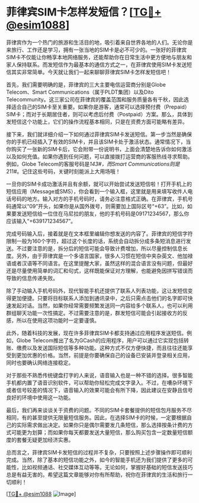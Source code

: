 # 菲律宾SIM卡怎样发短信？[[TG💪+ @esim1088](https://t.me/s/esim1088)]

菲律宾作为一个热门的旅游和生活目的地，吸引着来自世界各地的人们。无论你是来旅行、工作还是学习，拥有一张当地的SIM卡是必不可少的。一张好的菲律宾SIM卡不仅能让你畅享本地网络服务，还能帮助你在日常生活中更方便地与朋友和家人保持联系。而发短信作为最基本的通信方式之一，在菲律宾使用SIM卡发送短信其实非常简单。今天就让我们一起来聊聊菲律宾SIM卡怎样发短信吧！

首先，我们需要明确的是，菲律宾的三大主要电信运营商分别是Globe Telecom、Smart Communications（属于PLDT集团）以及Dito Telecommunity。这三家公司在菲律宾的覆盖范围和服务质量各有千秋，因此选择适合自己的SIM卡至关重要。如果你是游客，通常可以选择预付费（Prepaid）SIM卡；而对于长期居住者，则可以考虑后付费（Postpaid）方案。那么，具体到发短信这个功能上，它们的操作流程基本相同，只是在资费方面可能略有差异。

接下来，我们就详细介绍一下如何通过菲律宾SIM卡发送短信。第一步当然是确保你的手机已经插入了有效的SIM卡，并且该SIM卡处于激活状态。通常情况下，当你购买了一张新的SIM卡后，它会附带一份说明书，上面会清楚地告诉你如何激活以及如何充值。如果你遇到任何问题，可以直接拨打运营商的客服热线寻求帮助。例如，Globe Telecom的客服号码是*143#，而Smart Communications则是*211#。记住这些号码，关键时刻能派上大用场哦！

一旦你的SIM卡成功激活并且有余额，就可以开始尝试发送短信啦！打开手机上的短信应用（Message或SMS），你会看到一个输入框，这里就是用来填写收件人电话号码的地方。输入对方的手机号码时，请务必注意格式正确。在菲律宾，手机号码通常以“09”开头，如果你是从国外拨号，则需要加上国际区号“+63”。比如，如果要发送短信给一位住在马尼拉的朋友，他的手机号码是09171234567，那么你应该输入“+639171234567”。

完成号码输入后，接着就是在文本框里编辑你想发送的内容了。菲律宾的短信字符限制一般为160个字符，超过这个长度的话，系统会自动拆分成多条短消息进行发送。不过要注意的是，拆分后的短信可能会导致计费增加，所以尽量控制信息长度。另外，由于菲律宾是一个多语言国家，很多人习惯在短信中夹杂英文、他加禄语或者汉语等不同语言。在这里提醒大家，虽然这样的混合语言没有问题，但最好还是尽量使用简单的词汇和句式，这样既能保证对方理解，也能避免因拼写错误而导致的信息传递失败。

除了手动输入手机号码外，现代智能手机还提供了联系人列表功能，这让发短信变得更加便捷。只要将目标联系人添加到通讯录中，之后只需点击他们的名字即可快速发起对话。当然，如果你经常需要频繁发送同一内容给多个联系人，也可以利用群组聊天功能一次性搞定。不过需要注意的是，群发短信可能会引起接收方的反感，所以在使用这项功能时一定要谨慎。

此外，随着科技的发展，现在许多菲律宾SIM卡都支持通过应用程序发送短信。例如，Globe Telecom推出了名为GCash的应用程序，用户可以通过它实现包括转账、缴费以及发送国际短信等多种功能。这种方式不仅方便快捷，而且往往还能享受到更加优惠的价格。当然，前提是你要确保自己的设备已安装并登录相关应用，同时也要确认网络连接稳定。

对于那些不熟悉传统键盘打字的人来说，语音输入也是一种不错的选择。很多智能手机都内置了语音识别软件，可以帮助你轻松完成文字录入。不过，在嘈杂环境下或者信号较差的情况下，语音输入的效果可能会有所下降，因此建议在安静且信号良好的环境中使用这一功能。

最后，我们再来谈谈关于资费的问题。不同的SIM卡套餐提供的短信包月服务不尽相同，有的甚至提供无限量短信服务。因此，在选择SIM卡的时候，一定要根据自己的实际需求做出决定。如果你只是偶尔需要发几条短信，那么选择按条计费的方式可能更为划算；而如果你每天都要发送大量短信，那么购买包含一定数量短信额度的套餐无疑更加经济实惠。

总而言之，菲律宾SIM卡发短信的过程并不复杂，只要按照上述步骤操作即可顺利完成。当然，除了基本的短信功能之外，如今的智能手机还为我们提供了更多的可能性，比如视频通话、社交媒体互动等等。无论如何，掌握好基础的短信发送技巧总是有益无害的。希望这篇文章能够对你有所帮助，祝你在菲律宾的生活和旅行一切顺利！

[[TG💪+ @esim1088](https://t.me/s/esim1088) ![Image](https://i.postimg.cc/4NQfJmqS/Snipaste-2025-05-13-00-14-12.png)]